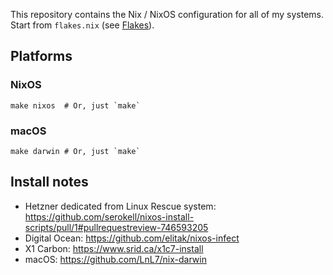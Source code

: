 This repository contains the Nix / NixOS configuration for all of my systems. Start from `flakes.nix` (see [Flakes](https://nixos.wiki/wiki/Flakes)).

## Platforms

### NixOS

```sh-session
make nixos  # Or, just `make`
```

### macOS 

```sh-session
make darwin # Or, just `make`
```

## Install notes

- Hetzner dedicated from Linux Rescue system: https://github.com/serokell/nixos-install-scripts/pull/1#pullrequestreview-746593205
- Digital Ocean: https://github.com/elitak/nixos-infect
- X1 Carbon: https://www.srid.ca/x1c7-install
- macOS: https://github.com/LnL7/nix-darwin
